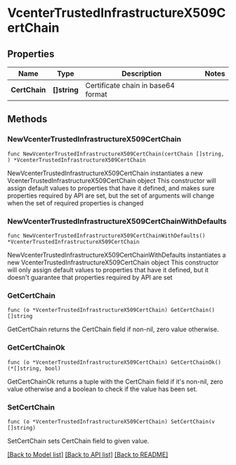 # VcenterTrustedInfrastructureX509CertChain

## Properties

Name | Type | Description | Notes
------------ | ------------- | ------------- | -------------
**CertChain** | **[]string** | Certificate chain in base64 format | 

## Methods

### NewVcenterTrustedInfrastructureX509CertChain

`func NewVcenterTrustedInfrastructureX509CertChain(certChain []string, ) *VcenterTrustedInfrastructureX509CertChain`

NewVcenterTrustedInfrastructureX509CertChain instantiates a new VcenterTrustedInfrastructureX509CertChain object
This constructor will assign default values to properties that have it defined,
and makes sure properties required by API are set, but the set of arguments
will change when the set of required properties is changed

### NewVcenterTrustedInfrastructureX509CertChainWithDefaults

`func NewVcenterTrustedInfrastructureX509CertChainWithDefaults() *VcenterTrustedInfrastructureX509CertChain`

NewVcenterTrustedInfrastructureX509CertChainWithDefaults instantiates a new VcenterTrustedInfrastructureX509CertChain object
This constructor will only assign default values to properties that have it defined,
but it doesn't guarantee that properties required by API are set

### GetCertChain

`func (o *VcenterTrustedInfrastructureX509CertChain) GetCertChain() []string`

GetCertChain returns the CertChain field if non-nil, zero value otherwise.

### GetCertChainOk

`func (o *VcenterTrustedInfrastructureX509CertChain) GetCertChainOk() (*[]string, bool)`

GetCertChainOk returns a tuple with the CertChain field if it's non-nil, zero value otherwise
and a boolean to check if the value has been set.

### SetCertChain

`func (o *VcenterTrustedInfrastructureX509CertChain) SetCertChain(v []string)`

SetCertChain sets CertChain field to given value.



[[Back to Model list]](../README.md#documentation-for-models) [[Back to API list]](../README.md#documentation-for-api-endpoints) [[Back to README]](../README.md)


